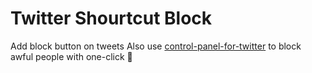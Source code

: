 # Twitter Shourtcut Block

Add block button on tweets
Also use [control-panel-for-twitter](https://github.com/insin/control-panel-for-twitter/) to block awful people with one-click 🔨
